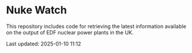 # Nuke Watch

This repository includes code for retrieving the latest information available on the output of EDF nuclear power plants in the UK.

Last updated: 2025-01-10 11:12